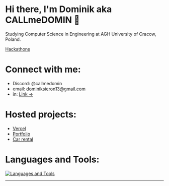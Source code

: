 # Hi there, I'm Dominik aka CALLmeDOMIN 👋
  Studying Computer Science in Engineering at AGH University of Cracow, Poland.
  
[Hackathons](https://github.com/stars/CALLmeDOMIN/lists/hackathons)

# Connect with me:

- Discord: @callmedomin
- email: dominiksieron13@gmail.com
- in: [Link &rarr;](https://linkedin.com/in/dominiksieron/)

# Hosted projects:

- [Vercel](https://vercel.com/callmedomin)
- [Portfolio](https://dsieron.pl/)
- [Car rental](https://carrental.dsieron.pl)

# Languages and Tools:

[![Languages and Tools](https://skillicons.dev/icons?i=vscode,html,css,js,ts,react,nextjs,tailwind,sass,rust,py,cpp,c,github,git)](https://skillicons.dev)


---
